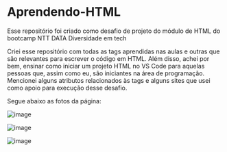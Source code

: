 # Aprendendo-HTML
Esse repositório foi criado como desafio de projeto do módulo de HTML do bootcamp NTT DATA Diversidade em tech

Criei esse repositório com todas as tags aprendidas nas aulas e outras que são relevantes para escrever o código em HTML. Além disso, achei por bem, ensinar como iniciar um projeto HTML no VS Code para aquelas pessoas que, assim como eu, são iniciantes na área de programação.
Mencionei alguns atributos relacionados às tags e alguns sites que usei como apoio para execução desse desafio.

Segue abaixo as fotos da página:

![image](https://user-images.githubusercontent.com/105547157/196053920-9c4046dc-e8ac-4ada-9292-81685fd4b81d.png)

![image](https://user-images.githubusercontent.com/105547157/196053951-0a85c4ad-833f-4023-a656-11f826f547c8.png)

![image](https://user-images.githubusercontent.com/105547157/196053986-9d9b4836-52db-481f-a2ae-d3b5eae9c85d.png)
